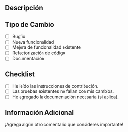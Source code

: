 ## Descripción

<!-- Describe los cambios que has realizado en este pull request. -->

## Tipo de Cambio

<!-- Marca con una "x" las opciones que apliquen. -->

- [ ] Bugfix
- [ ] Nueva funcionalidad
- [ ] Mejora de funcionalidad existente
- [ ] Refactorización de código
- [ ] Documentación

## Checklist

<!-- Marca con una "x" las opciones que apliquen. -->

- [ ] He leído las instrucciones de contribución.
- [ ] Las pruebas existentes no fallan con mis cambios.
- [ ] He agregado la documentación necesaria (si aplica).

## Información Adicional
¡Agrega algún otro comentario que consideres importante!


